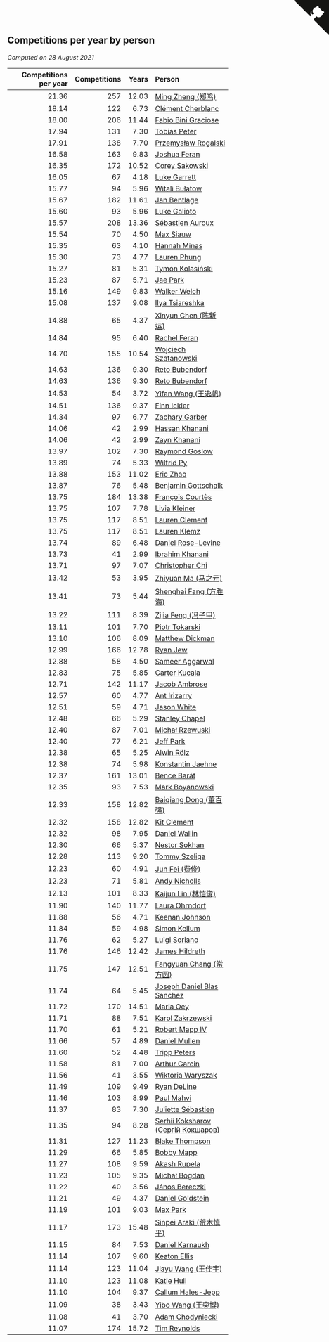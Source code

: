 ## Competitions per year by person

*Computed on 28 August 2021*

| Competitions per year | Competitions | Years | Person |
| ---: | ---: | ---: | :--- |
| 21.36 | 257 | 12.03 | [Ming Zheng (郑鸣)](https://www.worldcubeassociation.org/persons/2009ZHEN11) |
| 18.14 | 122 | 6.73 | [Clément Cherblanc](https://www.worldcubeassociation.org/persons/2014CHER05) |
| 18.00 | 206 | 11.44 | [Fabio Bini Graciose](https://www.worldcubeassociation.org/persons/2010GRAC02) |
| 17.94 | 131 | 7.30 | [Tobias Peter](https://www.worldcubeassociation.org/persons/2014PETE03) |
| 17.91 | 138 | 7.70 | [Przemysław Rogalski](https://www.worldcubeassociation.org/persons/2013ROGA02) |
| 16.58 | 163 | 9.83 | [Joshua Feran](https://www.worldcubeassociation.org/persons/2011FERA01) |
| 16.35 | 172 | 10.52 | [Corey Sakowski](https://www.worldcubeassociation.org/persons/2011SAKO01) |
| 16.05 | 67 | 4.18 | [Luke Garrett](https://www.worldcubeassociation.org/persons/2017GARR05) |
| 15.77 | 94 | 5.96 | [Witali Bułatow](https://www.worldcubeassociation.org/persons/2015BUAT01) |
| 15.67 | 182 | 11.61 | [Jan Bentlage](https://www.worldcubeassociation.org/persons/2010BENT01) |
| 15.60 | 93 | 5.96 | [Luke Galioto](https://www.worldcubeassociation.org/persons/2015GALI02) |
| 15.57 | 208 | 13.36 | [Sébastien Auroux](https://www.worldcubeassociation.org/persons/2008AURO01) |
| 15.54 | 70 | 4.50 | [Max Siauw](https://www.worldcubeassociation.org/persons/2017SIAU02) |
| 15.35 | 63 | 4.10 | [Hannah Minas](https://www.worldcubeassociation.org/persons/2017MINA04) |
| 15.30 | 73 | 4.77 | [Lauren Phung](https://www.worldcubeassociation.org/persons/2016PHUN02) |
| 15.27 | 81 | 5.31 | [Tymon Kolasiński](https://www.worldcubeassociation.org/persons/2016KOLA02) |
| 15.23 | 87 | 5.71 | [Jae Park](https://www.worldcubeassociation.org/persons/2015PARK24) |
| 15.16 | 149 | 9.83 | [Walker Welch](https://www.worldcubeassociation.org/persons/2011WELC01) |
| 15.08 | 137 | 9.08 | [Ilya Tsiareshka](https://www.worldcubeassociation.org/persons/2012TERE01) |
| 14.88 | 65 | 4.37 | [Xinyun Chen (陈新运)](https://www.worldcubeassociation.org/persons/2017CHEN36) |
| 14.84 | 95 | 6.40 | [Rachel Feran](https://www.worldcubeassociation.org/persons/2015FERA01) |
| 14.70 | 155 | 10.54 | [Wojciech Szatanowski](https://www.worldcubeassociation.org/persons/2011SZAT01) |
| 14.63 | 136 | 9.30 | [Reto Bubendorf](https://www.worldcubeassociation.org/persons/2012BUBE01) |
| 14.63 | 136 | 9.30 | [Reto Bubendorf](https://www.worldcubeassociation.org/persons/2012BUBE01) |
| 14.53 | 54 | 3.72 | [Yifan Wang (王逸帆)](https://www.worldcubeassociation.org/persons/2017WANY29) |
| 14.51 | 136 | 9.37 | [Finn Ickler](https://www.worldcubeassociation.org/persons/2012ICKL01) |
| 14.34 | 97 | 6.77 | [Zachary Garber](https://www.worldcubeassociation.org/persons/2014GARB01) |
| 14.06 | 42 | 2.99 | [Hassan Khanani](https://www.worldcubeassociation.org/persons/2018KHAN26) |
| 14.06 | 42 | 2.99 | [Zayn Khanani](https://www.worldcubeassociation.org/persons/2018KHAN28) |
| 13.97 | 102 | 7.30 | [Raymond Goslow](https://www.worldcubeassociation.org/persons/2014GOSL01) |
| 13.89 | 74 | 5.33 | [Wilfrid Py](https://www.worldcubeassociation.org/persons/2016PYWI01) |
| 13.88 | 153 | 11.02 | [Eric Zhao](https://www.worldcubeassociation.org/persons/2010ZHAO19) |
| 13.87 | 76 | 5.48 | [Benjamin Gottschalk](https://www.worldcubeassociation.org/persons/2016GOTT01) |
| 13.75 | 184 | 13.38 | [François Courtès](https://www.worldcubeassociation.org/persons/2008COUR01) |
| 13.75 | 107 | 7.78 | [Livia Kleiner](https://www.worldcubeassociation.org/persons/2013KLEI03) |
| 13.75 | 117 | 8.51 | [Lauren Clement](https://www.worldcubeassociation.org/persons/2013KLEM01) |
| 13.75 | 117 | 8.51 | [Lauren Klemz](https://www.worldcubeassociation.org/persons/2013KLEM01) |
| 13.74 | 89 | 6.48 | [Daniel Rose-Levine](https://www.worldcubeassociation.org/persons/2015ROSE01) |
| 13.73 | 41 | 2.99 | [Ibrahim Khanani](https://www.worldcubeassociation.org/persons/2018KHAN27) |
| 13.71 | 97 | 7.07 | [Christopher Chi](https://www.worldcubeassociation.org/persons/2014CHIC01) |
| 13.42 | 53 | 3.95 | [Zhiyuan Ma (马之元)](https://www.worldcubeassociation.org/persons/2017MAZH04) |
| 13.41 | 73 | 5.44 | [Shenghai Fang (方胜海)](https://www.worldcubeassociation.org/persons/2016FANG01) |
| 13.22 | 111 | 8.39 | [Zijia Feng (冯子甲)](https://www.worldcubeassociation.org/persons/2013FENG02) |
| 13.11 | 101 | 7.70 | [Piotr Tokarski](https://www.worldcubeassociation.org/persons/2013TOKA01) |
| 13.10 | 106 | 8.09 | [Matthew Dickman](https://www.worldcubeassociation.org/persons/2013DICK01) |
| 12.99 | 166 | 12.78 | [Ryan Jew](https://www.worldcubeassociation.org/persons/2008JEWR01) |
| 12.88 | 58 | 4.50 | [Sameer Aggarwal](https://www.worldcubeassociation.org/persons/2017AGGA01) |
| 12.83 | 75 | 5.85 | [Carter Kucala](https://www.worldcubeassociation.org/persons/2015KUCA01) |
| 12.71 | 142 | 11.17 | [Jacob Ambrose](https://www.worldcubeassociation.org/persons/2010AMBR01) |
| 12.57 | 60 | 4.77 | [Ant Irizarry](https://www.worldcubeassociation.org/persons/2016IRIZ02) |
| 12.51 | 59 | 4.71 | [Jason White](https://www.worldcubeassociation.org/persons/2016WHIT16) |
| 12.48 | 66 | 5.29 | [Stanley Chapel](https://www.worldcubeassociation.org/persons/2016CHAP04) |
| 12.40 | 87 | 7.01 | [Michał Rzewuski](https://www.worldcubeassociation.org/persons/2014RZEW01) |
| 12.40 | 77 | 6.21 | [Jeff Park](https://www.worldcubeassociation.org/persons/2015PARK08) |
| 12.38 | 65 | 5.25 | [Alwin Rölz](https://www.worldcubeassociation.org/persons/2016ROLZ01) |
| 12.38 | 74 | 5.98 | [Konstantin Jaehne](https://www.worldcubeassociation.org/persons/2015JAEH01) |
| 12.37 | 161 | 13.01 | [Bence Barát](https://www.worldcubeassociation.org/persons/2008BARA01) |
| 12.35 | 93 | 7.53 | [Mark Boyanowski](https://www.worldcubeassociation.org/persons/2014BOYA01) |
| 12.33 | 158 | 12.82 | [Baiqiang Dong (董百强)](https://www.worldcubeassociation.org/persons/2008DONG06) |
| 12.32 | 158 | 12.82 | [Kit Clement](https://www.worldcubeassociation.org/persons/2008CLEM01) |
| 12.32 | 98 | 7.95 | [Daniel Wallin](https://www.worldcubeassociation.org/persons/2013WALL03) |
| 12.30 | 66 | 5.37 | [Nestor Sokhan](https://www.worldcubeassociation.org/persons/2016SOKH01) |
| 12.28 | 113 | 9.20 | [Tommy Szeliga](https://www.worldcubeassociation.org/persons/2012SZEL01) |
| 12.23 | 60 | 4.91 | [Jun Fei (费俊)](https://www.worldcubeassociation.org/persons/2016FEIJ02) |
| 12.23 | 71 | 5.81 | [Andy Nicholls](https://www.worldcubeassociation.org/persons/2015NICH04) |
| 12.13 | 101 | 8.33 | [Kaijun Lin (林恺俊)](https://www.worldcubeassociation.org/persons/2013LINK01) |
| 11.90 | 140 | 11.77 | [Laura Ohrndorf](https://www.worldcubeassociation.org/persons/2009OHRN01) |
| 11.88 | 56 | 4.71 | [Keenan Johnson](https://www.worldcubeassociation.org/persons/2016JOHN30) |
| 11.84 | 59 | 4.98 | [Simon Kellum](https://www.worldcubeassociation.org/persons/2016KELL12) |
| 11.76 | 62 | 5.27 | [Luigi Soriano](https://www.worldcubeassociation.org/persons/2016SORI04) |
| 11.76 | 146 | 12.42 | [James Hildreth](https://www.worldcubeassociation.org/persons/2009HILD01) |
| 11.75 | 147 | 12.51 | [Fangyuan Chang (常方圆)](https://www.worldcubeassociation.org/persons/2009CHAN04) |
| 11.74 | 64 | 5.45 | [Joseph Daniel Blas Sanchez](https://www.worldcubeassociation.org/persons/2016SANC08) |
| 11.72 | 170 | 14.51 | [Maria Oey](https://www.worldcubeassociation.org/persons/2007OEYM01) |
| 11.71 | 88 | 7.51 | [Karol Zakrzewski](https://www.worldcubeassociation.org/persons/2014ZAKR01) |
| 11.70 | 61 | 5.21 | [Robert Mapp IV](https://www.worldcubeassociation.org/persons/2016IVRO01) |
| 11.66 | 57 | 4.89 | [Daniel Mullen](https://www.worldcubeassociation.org/persons/2016MULL04) |
| 11.60 | 52 | 4.48 | [Tripp Peters](https://www.worldcubeassociation.org/persons/2017PETE04) |
| 11.58 | 81 | 7.00 | [Arthur Garcin](https://www.worldcubeassociation.org/persons/2014GARC27) |
| 11.56 | 41 | 3.55 | [Wiktoria Waryszak](https://www.worldcubeassociation.org/persons/2018WARY01) |
| 11.49 | 109 | 9.49 | [Ryan DeLine](https://www.worldcubeassociation.org/persons/2012DELI01) |
| 11.46 | 103 | 8.99 | [Paul Mahvi](https://www.worldcubeassociation.org/persons/2012MAHV01) |
| 11.37 | 83 | 7.30 | [Juliette Sébastien](https://www.worldcubeassociation.org/persons/2014SEBA01) |
| 11.35 | 94 | 8.28 | [Serhii Koksharov (Сергій Кокшаров)](https://www.worldcubeassociation.org/persons/2013KOKS01) |
| 11.31 | 127 | 11.23 | [Blake Thompson](https://www.worldcubeassociation.org/persons/2010THOM03) |
| 11.29 | 66 | 5.85 | [Bobby Mapp](https://www.worldcubeassociation.org/persons/2015MAPP01) |
| 11.27 | 108 | 9.59 | [Akash Rupela](https://www.worldcubeassociation.org/persons/2012RUPE01) |
| 11.23 | 105 | 9.35 | [Michał Bogdan](https://www.worldcubeassociation.org/persons/2012BOGD01) |
| 11.22 | 40 | 3.56 | [János Bereczki](https://www.worldcubeassociation.org/persons/2018BERE01) |
| 11.21 | 49 | 4.37 | [Daniel Goldstein](https://www.worldcubeassociation.org/persons/2017GOLD01) |
| 11.19 | 101 | 9.03 | [Max Park](https://www.worldcubeassociation.org/persons/2012PARK03) |
| 11.17 | 173 | 15.48 | [Sinpei Araki (荒木慎平)](https://www.worldcubeassociation.org/persons/2006ARAK01) |
| 11.15 | 84 | 7.53 | [Daniel Karnaukh](https://www.worldcubeassociation.org/persons/2014KARN02) |
| 11.14 | 107 | 9.60 | [Keaton Ellis](https://www.worldcubeassociation.org/persons/2012ELLI01) |
| 11.14 | 123 | 11.04 | [Jiayu Wang (王佳宇)](https://www.worldcubeassociation.org/persons/2010WANG53) |
| 11.10 | 123 | 11.08 | [Katie Hull](https://www.worldcubeassociation.org/persons/2010HULL01) |
| 11.10 | 104 | 9.37 | [Callum Hales-Jepp](https://www.worldcubeassociation.org/persons/2012HALE01) |
| 11.09 | 38 | 3.43 | [Yibo Wang (王奕博)](https://www.worldcubeassociation.org/persons/2018WANG39) |
| 11.08 | 41 | 3.70 | [Adam Chodyniecki](https://www.worldcubeassociation.org/persons/2017CHOD02) |
| 11.07 | 174 | 15.72 | [Tim Reynolds](https://www.worldcubeassociation.org/persons/2005REYN01) |


<a href="https://github.com/jonatanklosko/wca_statistics" class="github-corner" aria-label="View source on Github"><svg width="80" height="80" viewBox="0 0 250 250" style="fill:#151513; color:#fff; position: absolute; top: 0; border: 0; right: 0;" aria-hidden="true"><path d="M0,0 L115,115 L130,115 L142,142 L250,250 L250,0 Z"></path><path d="M128.3,109.0 C113.8,99.7 119.0,89.6 119.0,89.6 C122.0,82.7 120.5,78.6 120.5,78.6 C119.2,72.0 123.4,76.3 123.4,76.3 C127.3,80.9 125.5,87.3 125.5,87.3 C122.9,97.6 130.6,101.9 134.4,103.2" fill="currentColor" style="transform-origin: 130px 106px;" class="octo-arm"></path><path d="M115.0,115.0 C114.9,115.1 118.7,116.5 119.8,115.4 L133.7,101.6 C136.9,99.2 139.9,98.4 142.2,98.6 C133.8,88.0 127.5,74.4 143.8,58.0 C148.5,53.4 154.0,51.2 159.7,51.0 C160.3,49.4 163.2,43.6 171.4,40.1 C171.4,40.1 176.1,42.5 178.8,56.2 C183.1,58.6 187.2,61.8 190.9,65.4 C194.5,69.0 197.7,73.2 200.1,77.6 C213.8,80.2 216.3,84.9 216.3,84.9 C212.7,93.1 206.9,96.0 205.4,96.6 C205.1,102.4 203.0,107.8 198.3,112.5 C181.9,128.9 168.3,122.5 157.7,114.1 C157.9,116.9 156.7,120.9 152.7,124.9 L141.0,136.5 C139.8,137.7 141.6,141.9 141.8,141.8 Z" fill="currentColor" class="octo-body"></path></svg></a><style>.github-corner:hover .octo-arm{animation:octocat-wave 560ms ease-in-out}@keyframes octocat-wave{0%,100%{transform:rotate(0)}20%,60%{transform:rotate(-25deg)}40%,80%{transform:rotate(10deg)}}@media (max-width:500px){.github-corner:hover .octo-arm{animation:none}.github-corner .octo-arm{animation:octocat-wave 560ms ease-in-out}}</style>
